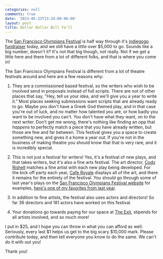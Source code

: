 ```yaml
---
categories: null
comments: true
date: '2013-05-23T13:24:00-06:00'
layout: post
title: Dollar Dollar Bill Ya'll
---
```


The [San Francisco Olympians Festival](http://www.sfolympians.com/) is half way through it's [indiegogo fundraiser](http://www.indiegogo.com/projects/san-francisco-olympians-festival-iv-trojan-requiem) today, and we still have a little over $5,000 to go. Sounds like a big number, doesn't it? It's not that big though, not really. Not if we get a little here and there from a lot of different folks, and that is where you come in!

The San Francisco Olympians Festival is different from a lot of theatre festivals around and here are a few reasons why:

1. They are a commissioned based festival, so the writers who wish to be involved send in proposals instead of full scripts. There are not of other places that say, "Hey, tell us your idea, and we'll give you a year to write it." Most places seeking submissions want scripts that are already ready to go. Maybe you don't have a Greek God themed play, and in that case you're out of luck, and no matter how talented you are, or how badly you want to be involved you can't. You don't have what they want, on to the next writer. Don't get me wrong, there's nothing like finding an opp that *happens* to perfectly match a piece that you have already written, but those are few and far between. This festival gives you a space to create something new, and gives it a home a year out. If you're not in the business of making theatre you should know that that is very rare, and it is incredibly special. 

2. This is not just a festival for writers! Yes, it's a festival of new plays, and that takes writers, but it's also a fine arts festival. The art director, [Cody Rishell](http://www.codyrishell.com/) matches a fine artist with each new play being developed. For the kick off party each year, [Cafe Royale](http://www.caferoyale-sf.com/) displays all of the art, and there it remains for the entirety of the festival. You should go through some of last year's plays on the [San Francisco Olympians Festival website](http://www.sfolympians.com/) for examples, [here's one of my favorites from last year](http://www.sfolympians.com/?page_id=827).

3. In addition to fine artists, the festival also uses actors and directors! So far 36 directors and 181 actors have worked on this festival.

4. Your donations go towards paying for our space at [The Exit](http://www.theexit.org/), stipends for all artists involved, and so much more!

I put in $25, and I hope you can throw in what you can afford as well. Seriously, every last $1 helps us get to the big scary $10,000 mark. Please contribute today, and then tell everyone you know to do the same. We can't do it with out you!

Thank you!